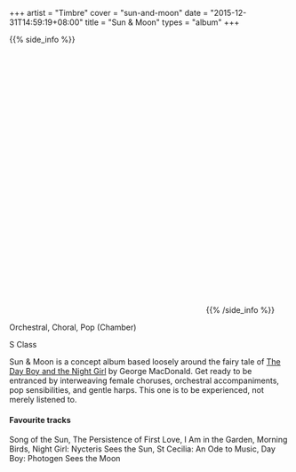 +++
artist = "Timbre"
cover = "sun-and-moon"
date = "2015-12-31T14:59:19+08:00"
title = "Sun & Moon"
types = "album"
+++

{{% side_info %}}
<iframe style="border: 0; width: 350px; height: 470px;" src=about:blank data-src="https://bandcamp.com/EmbeddedPlayer/album=1532139111/size=large/bgcol=ffffff/linkcol=0687f5/tracklist=false/transparent=true/" seamless onload="lzld(this)"><a href="http://timbre.bandcamp.com/album/sun-moon">Sun &amp; Moon by Timbre</a></iframe>
{{% /side_info %}}

Orchestral, Choral, Pop (Chamber)

S Class

Sun & Moon is a concept album based loosely around the fairy tale of [The Day Boy and the Night Girl](https://en.wikipedia.org/wiki/The_Day_Boy_and_the_Night_Girl) by George MacDonald. Get ready to be entranced by interweaving female choruses, orchestral accompaniments, pop sensibilities, and gentle harps. This one is to be experienced, not merely listened to.

#### Favourite tracks

Song of the Sun, The Persistence of First Love, I Am in the Garden, Morning Birds, Night Girl: Nycteris Sees the Sun, St Cecilia: An Ode to Music, Day Boy: Photogen Sees the Moon